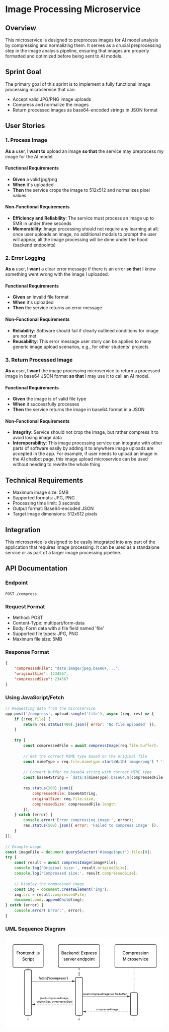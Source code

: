 # Image Processing Microservice

## Overview
This microservice is designed to preprocess images for AI model analysis by compressing and normalizing them. It serves as a crucial preprocessing step in the image analysis pipeline, ensuring that images are properly formatted and optimized before being sent to AI models.

## Sprint Goal
The primary goal of this sprint is to implement a fully functional image processing microservice that can:
- Accept valid JPG/PNG image uploads
- Compress and normalize the images
- Return processed images as base64-encoded strings in JSON format

## User Stories

### 1. Process Image
**As a** user, **I want to** upload an image **so that** the service may preprocess my image for the AI model.

#### Functional Requirements
- **Given** a valid jpg/png
- **When** it's uploaded
- **Then** the service crops the image to 512x512 and normalizes pixel values

#### Non-Functional Requirements
- **Efficiency and Reliability**: The service must process an image up to 5MB in under three seconds
- **Memorability**: Image processing should not require any learning at all; once user uploads an image, no additional modals to prompt the user will appear, all the image processing will be done under the hood (backend endpoints)

### 2. Error Logging
**As a** user, **I want** a clear error message if there is an error **so that** I know something went wrong with the image I uploaded.

#### Functional Requirements
- **Given** an invalid file format
- **When** it's uploaded
- **Then** the service returns an error message

#### Non-Functional Requirements
- **Reliability**: Software should fail if clearly outlined conditions for image are not met
- **Reusability**: This error message user story can be applied to many generic image upload scenarios, e.g., for other students' projects

### 3. Return Processed Image
**As a** user, **I want** the image processing microservice to return a processed image in base64 JSON format **so that** I may use it to call an AI model.

#### Functional Requirements
- **Given** the image is of valid file type
- **When** it successfully processes
- **Then** the service returns the image in base64 format in a JSON

#### Non-Functional Requirements
- **Integrity**: Service should not crop the image, but rather compress it to avoid losing image data
- **Interoperability**: This image processing service can integrate with other parts of software easily by adding it to anywhere image uploads are accepted in the app. For example, if user needs to upload an image in the AI chatbot page, this image upload microservice can be used without needing to rewrite the whole thing

## Technical Requirements
- Maximum image size: 5MB
- Supported formats: JPG, PNG
- Processing time limit: 3 seconds
- Output format: Base64-encoded JSON
- Target image dimensions: 512x512 pixels

## Integration
This microservice is designed to be easily integrated into any part of the application that requires image processing. It can be used as a standalone service or as part of a larger image processing pipeline.

## API Documentation

### Endpoint
```
POST /compress
```

### Request Format
- Method: POST
- Content-Type: multipart/form-data
- Body: Form data with a file field named 'file'
- Supported file types: JPG, PNG
- Maximum file size: 5MB

### Response Format
```json
{
    "compressedFile": "data:image/jpeg;base64,...",
    "originalSize": 1234567,
    "compressedSize": 234567
}
```

### Using JavaScript/Fetch
```javascript
// Requesting data from the microservice
app.post('/compress', upload.single('file'), async (req, res) => {
    if (!req.file) {
        return res.status(400).json({ error: 'No file uploaded' });
    }
    
    try {
        const compressedFile = await compressImage(req.file.buffer);
        
        // Get the correct MIME type based on the original file
        const mimeType = req.file.mimetype.startsWith('image/png') ? 'image/png' : 'image/jpeg';
        
        // Convert buffer to base64 string with correct MIME type
        const base64String = `data:${mimeType};base64,${compressedFile.toString('base64')}`;
        
        res.status(200).json({ 
            compressedFile: base64String,
            originalSize: req.file.size,
            compressedSize: compressedFile.length
        });
    } catch (error) {
        console.error('Error compressing image:', error);
        res.status(500).json({ error: 'Failed to compress image' });
    }
});

// Example usage
const imageFile = document.querySelector('#imageInput').files[0];
try {
    const result = await compressImage(imageFile);
    console.log('Original size:', result.originalSize);
    console.log('Compressed size:', result.compressedSize);
    
    // Display the compressed image
    const img = document.createElement('img');
    img.src = result.compressedFile;
    document.body.appendChild(img);
} catch (error) {
    console.error('Error:', error);
}
```

### UML Sequence Diagram
![UML Sequence Diagram](assets/uml.png)

